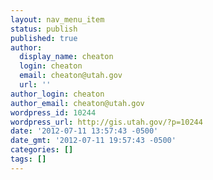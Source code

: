```yaml
---
layout: nav_menu_item
status: publish
published: true
author:
  display_name: cheaton
  login: cheaton
  email: cheaton@utah.gov
  url: ''
author_login: cheaton
author_email: cheaton@utah.gov
wordpress_id: 10244
wordpress_url: http://gis.utah.gov/?p=10244
date: '2012-07-11 13:57:43 -0500'
date_gmt: '2012-07-11 19:57:43 -0500'
categories: []
tags: []
---
```


